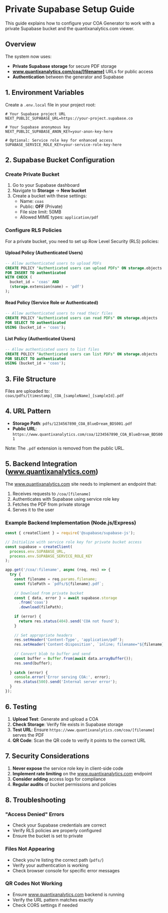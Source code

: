 # Private Supabase Setup Guide

This guide explains how to configure your COA Generator to work with a private Supabase bucket and the quantixanalytics.com viewer.

## Overview

The system now uses:
- **Private Supabase storage** for secure PDF storage
- **www.quantixanalytics.com/coa/[filename]** URLs for public access
- **Authentication** between the generator and Supabase

## 1. Environment Variables

Create a `.env.local` file in your project root:

```env
# Your Supabase project URL
NEXT_PUBLIC_SUPABASE_URL=https://your-project.supabase.co

# Your Supabase anonymous key
NEXT_PUBLIC_SUPABASE_ANON_KEY=your-anon-key-here

# Optional: Service role key for enhanced access
SUPABASE_SERVICE_ROLE_KEY=your-service-role-key-here
```

## 2. Supabase Bucket Configuration

### Create Private Bucket

1. Go to your Supabase dashboard
2. Navigate to **Storage** → **New bucket**
3. Create a bucket with these settings:
   - Name: `coas`
   - Public: **OFF** (Private)
   - File size limit: 50MB
   - Allowed MIME types: `application/pdf`

### Configure RLS Policies

For a private bucket, you need to set up Row Level Security (RLS) policies:

#### Upload Policy (Authenticated Users)
```sql
-- Allow authenticated users to upload PDFs
CREATE POLICY "Authenticated users can upload PDFs" ON storage.objects
FOR INSERT TO authenticated
WITH CHECK (
  bucket_id = 'coas' AND
  (storage.extension(name) = 'pdf')
);
```

#### Read Policy (Service Role or Authenticated)
```sql
-- Allow authenticated users to read their files
CREATE POLICY "Authenticated users can read PDFs" ON storage.objects
FOR SELECT TO authenticated
USING (bucket_id = 'coas');
```

#### List Policy (Authenticated Users)
```sql
-- Allow authenticated users to list files
CREATE POLICY "Authenticated users can list PDFs" ON storage.objects
FOR SELECT TO authenticated
USING (bucket_id = 'coas');
```

## 3. File Structure

Files are uploaded to: `coas/pdfs/[timestamp]_COA_[sampleName]_[sampleId].pdf`

## 4. URL Pattern

- **Storage Path**: `pdfs/1234567890_COA_BlueDream_BDS001.pdf`
- **Public URL**: `https://www.quantixanalytics.com/coa/1234567890_COA_BlueDream_BDS001`

Note: The `.pdf` extension is removed from the public URL.

## 5. Backend Integration (www.quantixanalytics.com)

The www.quantixanalytics.com site needs to implement an endpoint that:

1. Receives requests to `/coa/[filename]`
2. Authenticates with Supabase using service role key
3. Fetches the PDF from private storage
4. Serves it to the user

### Example Backend Implementation (Node.js/Express)

```javascript
const { createClient } = require('@supabase/supabase-js');

// Initialize with service role key for private bucket access
const supabase = createClient(
  process.env.SUPABASE_URL,
  process.env.SUPABASE_SERVICE_ROLE_KEY
);

app.get('/coa/:filename', async (req, res) => {
  try {
    const filename = req.params.filename;
    const filePath = `pdfs/${filename}.pdf`;
    
    // Download from private bucket
    const { data, error } = await supabase.storage
      .from('coas')
      .download(filePath);
    
    if (error) {
      return res.status(404).send('COA not found');
    }
    
    // Set appropriate headers
    res.setHeader('Content-Type', 'application/pdf');
    res.setHeader('Content-Disposition', `inline; filename="${filename}.pdf"`);
    
    // Convert blob to buffer and send
    const buffer = Buffer.from(await data.arrayBuffer());
    res.send(buffer);
    
  } catch (error) {
    console.error('Error serving COA:', error);
    res.status(500).send('Internal server error');
  }
});
```

## 6. Testing

1. **Upload Test**: Generate and upload a COA
2. **Check Storage**: Verify file exists in Supabase storage
3. **Test URL**: Ensure `https://www.quantixanalytics.com/coa/[filename]` serves the PDF
4. **QR Code**: Scan the QR code to verify it points to the correct URL

## 7. Security Considerations

1. **Never expose** the service role key in client-side code
2. **Implement rate limiting** on the www.quantixanalytics.com endpoint
3. **Consider adding** access logs for compliance
4. **Regular audits** of bucket permissions and policies

## 8. Troubleshooting

### "Access Denied" Errors
- Check your Supabase credentials are correct
- Verify RLS policies are properly configured
- Ensure the bucket is set to private

### Files Not Appearing
- Check you're listing the correct path (`pdfs/`)
- Verify your authentication is working
- Check browser console for specific error messages

### QR Codes Not Working
- Ensure www.quantixanalytics.com backend is running
- Verify the URL pattern matches exactly
- Check CORS settings if needed 
